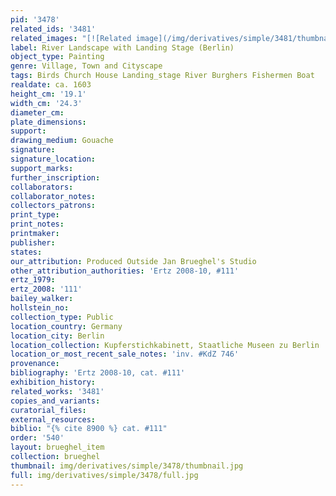 ```yaml
---
pid: '3478'
related_ids: '3481'
related_images: "[![Related image](/img/derivatives/simple/3481/thumbnail.jpg)](/brughel/3481)"
label: River Landscape with Landing Stage (Berlin)
object_type: Painting
genre: Village, Town and Cityscape
tags: Birds Church House Landing_stage River Burghers Fishermen Boat
realdate: ca. 1603
height_cm: '19.1'
width_cm: '24.3'
diameter_cm: 
plate_dimensions: 
support: 
drawing_medium: Gouache
signature: 
signature_location: 
support_marks: 
further_inscription: 
collaborators: 
collaborator_notes: 
collectors_patrons: 
print_type: 
print_notes: 
printmaker: 
publisher: 
states: 
our_attribution: Produced Outside Jan Brueghel's Studio
other_attribution_authorities: 'Ertz 2008-10, #111'
ertz_1979: 
ertz_2008: '111'
bailey_walker: 
hollstein_no: 
collection_type: Public
location_country: Germany
location_city: Berlin
location_collection: Kupferstichkabinett, Staatliche Museen zu Berlin
location_or_most_recent_sale_notes: 'inv. #KdZ 746'
provenance: 
bibliography: 'Ertz 2008-10, cat. #111'
exhibition_history: 
related_works: '3481'
copies_and_variants: 
curatorial_files: 
external_resources: 
biblio: "{% cite 8900 %} cat. #111"
order: '540'
layout: brueghel_item
collection: brueghel
thumbnail: img/derivatives/simple/3478/thumbnail.jpg
full: img/derivatives/simple/3478/full.jpg
---
```


